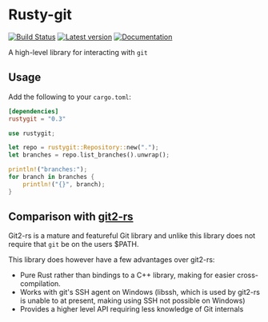 Rusty-git
=========

[![Build Status](https://travis-ci.org/keirlawson/rusty-git.svg?branch=master)](https://travis-ci.org/keirlawson/rusty-git)
[![Latest version](https://img.shields.io/crates/v/rustygit.svg)](https://crates.io/crates/rustygit)
[![Documentation](https://docs.rs/rustygit/badge.svg)](https://docs.rs/rustygit)

A high-level library for interacting with `git`

## Usage

Add the following to your `cargo.toml`:

```toml
[dependencies]
rustygit = "0.3"
```

```rust
use rustygit;

let repo = rustygit::Repository::new(".");
let branches = repo.list_branches().unwrap();

println!("branches:");
for branch in branches {
    println!("{}", branch);
}
```

## Comparison with [git2-rs](https://github.com/rust-lang/git2-rs)

Git2-rs is a mature and featureful Git library and unlike this library does not require that `git` be on the users $PATH.

This library does however have a few advantages over git2-rs:
* Pure Rust rather than bindings to a C++ library, making for easier cross-compilation.
* Works with git's SSH agent on Windows (libssh, which is used by git2-rs is unable to at present, making using SSH not possible on Windows)
* Provides a higher level API requiring less knowledge of Git internals
